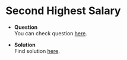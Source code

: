 Second Highest Salary
===
- **Question**  
    You can check question [here](https://leetcode.com/problems/second-highest-salary).

- **Solution**  
    Find solution [here](../../Databases/Easy/SecondHighestSalary.md).
